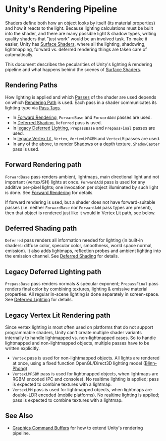Unity's Rendering Pipeline
==========================


Shaders define both how an object looks by itself (its material properties) and how it reacts to the light. Because lighting calculations must be built into the shader, and there are many possible light & shadow types, writing quality shaders that "just work" would be an involved task. To make it easier, Unity has [Surface Shaders](SL-SurfaceShaders), where all the lighting, shadowing, lightmapping, forward vs. deferred rendering things are taken care of automatically.

This document describes the pecularities of Unity's lighting & rendering pipeline and what happens behind the scenes of [Surface Shaders](SL-SurfaceShaders).


Rendering Paths
---------------


How lighting is applied and which [Passes](SL-Pass) of the shader are used depends on which [Rendering Path](RenderingPaths) is used. Each pass in a shader communicates its lighting type via [Pass Tags](SL-PassTags).

* In [Forward Rendering](RenderTech-ForwardRendering), `ForwardBase` and `ForwardAdd` passes are used.
* In [Deferred Shading](RenderTech-DeferredShading), `Deferred` pass is used.
* In [legacy Deferred Lighting](RenderTech-DeferredLighting), `PrepassBase` and `PrepassFinal` passes are used.
* In [legacy Vertex Lit](RenderTech-VertexLit), `Vertex`, `VertexLMRGBM` and `VertexLM` passes are used.
* In any of the above, to render [Shadows](ShadowOverview) or a depth texture, `ShadowCaster` pass is used.



Forward Rendering path
----------------------


`ForwardBase` pass renders ambient, lightmaps, main directional light and not important (vertex/SH) lights at once. `ForwardAdd` pass is used for any additive per-pixel lights; one invocation per object illuminated by such light is done. See [Forward Rendering](RenderTech-ForwardRendering) for details.

If forward rendering is used, but a shader does not have forward-suitable passes (i.e. neither `ForwardBase` nor `ForwardAdd` pass types are present), then that object is rendered just like it would in Vertex Lit path, see below.


Deferred Shading path
---------------------

`Deferred` pass renders all information needed for lighting (in built-in shaders: diffuse color, specular color, smoothness,
world space normal, emission). It also adds lightmaps, reflection probes and ambient lighting into the emission channel. See [Deferred Shading](RenderTech-DeferredShading) for details.


Legacy Deferred Lighting path
-----------------------------


`PrepassBase` pass renders normals & specular exponent; `PrepassFinal` pass renders final color by combining textures, lighting & emissive material properties. All regular in-scene lighting is done separately in screen-space. See [Deferred Lighting](RenderTech-DeferredLighting) for details.



Legacy Vertex Lit Rendering path
--------------------------------


Since vertex lighting is most often used on platforms that do not support programmable shaders, Unity can't create multiple shader variants internally to handle lightmapped vs. non-lightmapped cases. So to handle lightmapped and non-lightmapped objects, multiple passes have to be written explicitly. 

* `Vertex` pass is used for non-lightmapped objects. All lights are rendered at once, using a fixed function OpenGL/Direct3D lighting model ([Blinn-Phong](http://en.wikipedia.org/wiki/Blinn-Phong_shading))
* `VertexLMRGBM` pass is used for lightmapped objects, when lightmaps are RGBM encoded (PC and consoles). No realtime lighting is applied; pass is expected to combine textures with a lightmap.
* `VertexLMM` pass is used for lightmapped objects, when lightmaps are double-LDR encoded (mobile platforms). No realtime lighting is applied; pass is expected to combine textures with a lightmap.


## See Also

* [Graphics Command Buffers](GraphicsCommandBuffers) for how to extend Unity's rendering pipeline.
